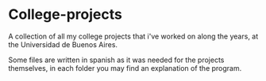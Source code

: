# College-projects
A collection of all my college projects that i've worked on along the years, at the Universidad de Buenos Aires.

Some files are written in spanish as it was needed for the projects themselves, in each folder you may find an explanation of the program.
